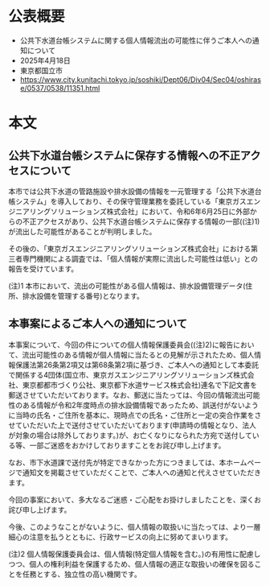 # 公表概要
- 公共下水道台帳システムに関する個人情報流出の可能性に伴うご本人への通知について
- 2025年4月18日
- 東京都国立市
- https://www.city.kunitachi.tokyo.jp/soshiki/Dept06/Div04/Sec04/oshirase/0537/0538/11351.html

# 本文
## 公共下水道台帳システムに保存する情報への不正アクセスについて
本市では公共下水道の管路施設や排水設備の情報を一元管理する「公共下水道台帳システム」を導入しており、その保守管理業務を委託している「東京ガスエンジニアリングソリューションズ株式会社」において、令和6年6月25日に外部からの不正アクセスがあり、公共下水道台帳システムに保存する情報の一部((注)1)が流出した可能性があることが判明しました。

その後の、「東京ガスエンジニアリングソリューションズ株式会社」における第三者専門機関による調査では、「個人情報が実際に流出した可能性は低い」との報告を受けています。

(注)1 本市において、流出の可能性がある個人情報は、排水設備管理データ(住所、排水設備を管理する番号)となります。

## 本事案によるご本人への通知について
本事案について、今回の件についての個人情報保護委員会((注)2)に報告において、流出可能性のある情報が個人情報に当たるとの見解が示されたため、個人情報保護法第26条第2項又は第68条第2項に基づき、ご本人への通知として本委託で関係する4団体(国立市、東京ガスエンジニアリングソリューションズ株式会社、東京都都市づくり公社、東京都下水道サービス株式会社)連名で下記文書を郵送させていただいております。なお、郵送に当たっては、今回の情報流出可能性のある情報が令和2年度時点の排水設備情報であったため、誤送付がないように当時の氏名・ご住所を基本に、現時点での氏名・ご住所と一定の突合作業をさせていただいた上で送付させていただいております(申請時の情報となり、法人が対象の場合は除外しております。)が、お亡くなりになられた方宛で送付している等、一部ご迷惑をおかけしておりますことをお詫び申し上げます。

なお、市下水道課で送付先が特定できなかった方につきましては、本ホームページで通知文を掲載させていただくことで、ご本人への通知と代えさせていただきます。

今回の事案において、多大なるご迷惑・ご心配をお掛けしましたことを、深くお詫び申し上げます。

今後、このようなことがないように、個人情報の取扱いに当たっては、より一層細心の注意を払うとともに、行政サービスの向上に努めてまいります。

(注)2 個人情報保護委員会は、個人情報(特定個人情報を含む。)の有用性に配慮しつつ、個人の権利利益を保護するため、個人情報の適正な取扱いの確保を図ることを任務とする、独立性の高い機関です。
